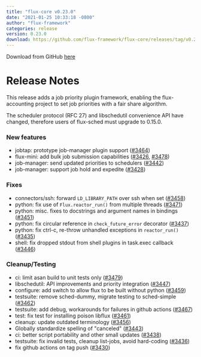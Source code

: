 ```yaml
---
title: "flux-core v0.23.0"
date: "2021-01-25 10:33:18 -0800"
author: "flux-framework"
categories: release
version: 0.23.0
download: https://github.com/flux-framework/flux-core/releases/tag/v0.23.0
---
```


Download from GitHub [here](https://github.com/flux-framework/flux-core/releases/tag/v0.23.0)

# Release Notes

This release adds a job priority plugin framework, enabling the
flux-accounting project to set job priorities with a fair share
algorithm.

The scheduler protocol (RFC 27) and libschedutil convenience API
have changed, therefore users of flux-sched must upgrade to 0.15.0.

### New features

 * jobtap: prototype job-manager plugin support ([#3464](https://github.com/flux-framework/flux-core/issues/3464))
 * flux-mini: add bulk job submission capabilities ([#3426](https://github.com/flux-framework/flux-core/issues/3426), [#3478](https://github.com/flux-framework/flux-core/issues/3478))
 * job-manager: send updated priorities to schedulers ([#3442](https://github.com/flux-framework/flux-core/issues/3442))
 * job-manager: support job hold and expedite ([#3428](https://github.com/flux-framework/flux-core/issues/3428))

### Fixes

 * connectors/ssh: forward `LD_LIBRARY_PATH` over ssh when set ([#3458](https://github.com/flux-framework/flux-core/issues/3458))
 * python: fix use of `Flux.reactor_run()` from multiple threads ([#3471](https://github.com/flux-framework/flux-core/issues/3471))
 * python: misc. fixes to docstrings and argument names in bindings ([#3451](https://github.com/flux-framework/flux-core/issues/3451))
 * python: fix circular reference in `check_future_error` decorator ([#3437](https://github.com/flux-framework/flux-core/issues/3437))
 * python: fix ctrl-c, re-throw unhandled exceptions in `reactor_run()` ([#3435](https://github.com/flux-framework/flux-core/issues/3435))
 * shell: fix dropped stdout from shell plugins in task.exec callback ([#3446](https://github.com/flux-framework/flux-core/issues/3446))

### Cleanup/Testing

 * ci: limit asan build to unit tests only ([#3479](https://github.com/flux-framework/flux-core/issues/3479))
 * libschedutil: API improvements and priority integration ([#3447](https://github.com/flux-framework/flux-core/issues/3447))
 * configure: add switch to allow flux to be built without python ([#3459](https://github.com/flux-framework/flux-core/issues/3459))
 * testsuite: remove sched-dummy, migrate testing to sched-simple ([#3462](https://github.com/flux-framework/flux-core/issues/3462))
 * testsuite: add debug, workarounds for failures in github actions ([#3467](https://github.com/flux-framework/flux-core/issues/3467))
 * test: fix test for installing poison libflux ([#3461](https://github.com/flux-framework/flux-core/issues/3461))
 * cleanup: update outdated terminology ([#3456](https://github.com/flux-framework/flux-core/issues/3456))
 * Globally standardize spelling of "canceled" ([#3443](https://github.com/flux-framework/flux-core/issues/3443))
 * ci: better script portability and other small updates ([#3438](https://github.com/flux-framework/flux-core/issues/3438))
 * testsuite: fix invalid tests, cleanup list-jobs, avoid hard-coding ([#3436](https://github.com/flux-framework/flux-core/issues/3436))
 * fix github actions on tag push ([#3430](https://github.com/flux-framework/flux-core/issues/3430))


